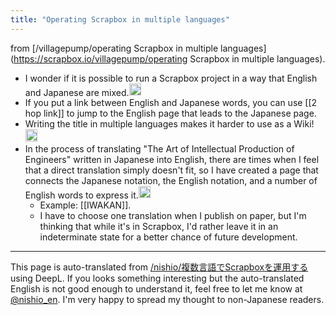 ```yaml
---
title: "Operating Scrapbox in multiple languages"
---
```


from [/villagepump/operating Scrapbox in multiple languages](https://scrapbox.io/villagepump/operating Scrapbox in multiple languages).
- I wonder if it is possible to run a Scrapbox project in a way that English and Japanese are mixed.<img src='https://scrapbox.io/api/pages/villagepump/bluemountain/icon' alt='/villagepump/bluemountain.icon' height="19.5"/>
- If you put a link between English and Japanese words, you can use [[2 hop link]] to jump to the English page that leads to the Japanese page.
- Writing the title in multiple languages makes it harder to use as a Wiki!<img src='https://scrapbox.io/api/pages/villagepump/増井俊之/icon' alt='/villagepump/増井俊之.icon' height="19.5"/>
- In the process of translating "The Art of Intellectual Production of Engineers" written in Japanese into English, there are times when I feel that a direct translation simply doesn't fit, so I have created a page that connects the Japanese notation, the English notation, and a number of English words to express it.<img src='https://scrapbox.io/api/pages/villagepump/nishio/icon' alt='/villagepump/nishio.icon' height="19.5"/>
    - Example: [[IWAKAN]].
    - I have to choose one translation when I publish on paper, but I'm thinking that while it's in Scrapbox, I'd rather leave it in an indeterminate state for a better chance of future development.
---
This page is auto-translated from [/nishio/複数言語でScrapboxを運用する](https://scrapbox.io/nishio/複数言語でScrapboxを運用する) using DeepL. If you looks something interesting but the auto-translated English is not good enough to understand it, feel free to let me know at [@nishio_en](https://twitter.com/nishio_en). I'm very happy to spread my thought to non-Japanese readers.